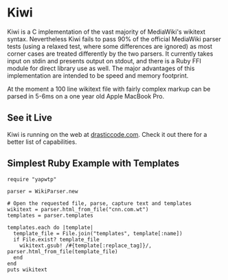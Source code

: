 Kiwi
======

Kiwi is a C implementation of the vast majority of MediaWiki's
wikitext syntax. Nevertheless Kiwi fails to pass 90% of the official
MediaWiki parser tests (using a relaxed test, where some differences
are ignored) as most corner cases are treated differently by the two
parsers.
It currently takes input on stdin and presents output on stdout, and
there is a Ruby FFI module for direct library use as well.  The major
advantages of this implementation are intended to be speed and memory
footprint.

At the moment a 100 line wikitext file with fairly complex markup
can be parsed in 5-6ms on a one year old Apple MacBook Pro.

See it Live
-----------

Kiwi is running on the web at [drasticcode.com](http://kiwi.drasticcode.com).  Check it out
there for a better list of capabilities.

Simplest Ruby Example with Templates
------------------------------------
    require "yapwtp"
    
    parser = WikiParser.new
    
    # Open the requested file, parse, capture text and templates
    wikitext = parser.html_from_file("cnn.com.wt")
    templates = parser.templates
    
    templates.each do |template|
      template_file = File.join("templates", template[:name]) 
      if File.exist? template_file
        wikitext.gsub! /#{template[:replace_tag]}/, parser.html_from_file(template_file)
      end
    end
    puts wikitext
